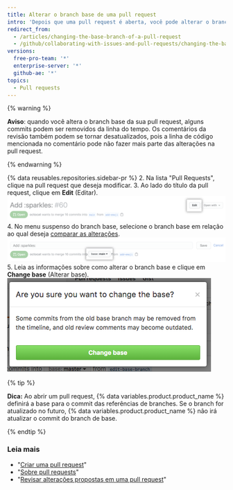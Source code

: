 ```yaml
---
title: Alterar o branch base de uma pull request
intro: 'Depois que uma pull request é aberta, você pode alterar o branch base para comparar as alterações na pull request em relação a um branch diferente.'
redirect_from:
  - /articles/changing-the-base-branch-of-a-pull-request
  - /github/collaborating-with-issues-and-pull-requests/changing-the-base-branch-of-a-pull-request
versions:
  free-pro-team: '*'
  enterprise-server: '*'
  github-ae: '*'
topics:
  - Pull requests
---
```

{% warning %}

**Aviso**: quando você altera o branch base da sua pull request, alguns commits podem ser removidos da linha do tempo. Os comentários da revisão também podem se tornar desatualizados, pois a linha de código mencionada no comentário pode não fazer mais parte das alterações na pull request.

{% endwarning %}

{% data reusables.repositories.sidebar-pr %}
2. Na lista "Pull Requests", clique na pull request que deseja modificar.
3. Ao lado do título da pull request, clique em **Edit** (Editar). ![Botão de edição Pull request](/assets/images/help/pull_requests/pull-request-edit.png)
4. No menu suspenso do branch base, selecione o branch base em relação ao qual deseja [comparar as alterações](/github/committing-changes-to-your-project/comparing-commits#comparing-branches). ![Menu suspenso do branch base ](/assets/images/help/pull_requests/pull-request-edit-base-branch.png)
5. Leia as informações sobre como alterar o branch base e clique em **Change base** (Alterar base). ![Botão de confirmação de alteração do branch base ](/assets/images/help/pull_requests/pull-request-base-branch-confirm.png)

{% tip %}

**Dica:** Ao abrir um pull request, {% data variables.product.product_name %} definirá a base para o commit das referências de branches. Se o branch for atualizado no futuro, {% data variables.product.product_name %} não irá atualizar o commit do branch de base.

{% endtip %}

### Leia mais

- "[Criar uma pull request](/articles/creating-a-pull-request)"
- "[Sobre pull requests](/articles/about-pull-requests)"
- "[Revisar alterações propostas em uma pull request](/articles/reviewing-proposed-changes-in-a-pull-request)"
